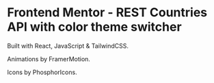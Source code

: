 # Frontend Mentor - REST Countries API with color theme switcher

Built with React, JavaScript & TailwindCSS.

Animations by FramerMotion.

Icons by PhosphorIcons.